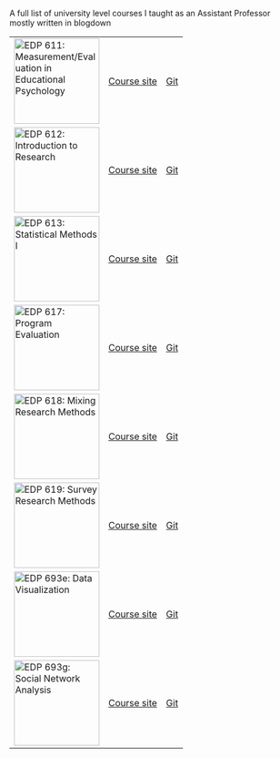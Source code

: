 A full list of university level courses I taught as an Assistant Professor mostly written in blogdown

|       |       |       |
|-------|-------|-------|
| <img src="https://github.com/drabhikroy/Courses/assets/9486864/ba9baaa7-dc3b-476b-8f88-b4bd60fe6986" alt="EDP 611: Measurement/Evaluation in Educational Psychology" width="150">|[Course site](https://edp611.asocialdatascientist.com) | [Git](https://github.com/drabhikroy/Courses/tree/edp611) |
| <img src="https://github.com/drabhikroy/Courses/assets/9486864/d20ba0e2-cb02-4389-b370-ae2d66559377" alt="EDP 612: Introduction to Research" width="150">|[Course site](https://edp612.asocialdatascientist.com) | [Git](https://github.com/drabhikroy/Courses/tree/edp612) |
| <img src="https://github.com/drabhikroy/Courses/assets/9486864/d334c60f-84d1-40c6-a755-cf177d597b2a" alt="EDP 613: Statistical Methods I" width="150">|[Course site](https://edp613.asocialdatascientist.com) | [Git](https://github.com/drabhikroy/Courses/tree/edp613) |
| <img src="https://github.com/drabhikroy/Courses/assets/9486864/d8506511-12a2-4f7c-ac40-7d084c8eab3c" alt="EDP 617: Program Evaluation" width="150">|[Course site](https://edp617.asocialdatascientist.com) | [Git](https://github.com/drabhikroy/Courses/tree/edp617) |
| <img src="https://github.com/drabhikroy/Courses/assets/9486864/1469511b-2666-498a-bff4-5c978e470779" alt="EDP 618: Mixing Research Methods" width="150">|[Course site](https://edp618.asocialdatascientist.com) | [Git](https://github.com/drabhikroy/Courses/tree/edp618) |
| <img src="https://github.com/drabhikroy/Courses/assets/9486864/6c6219ee-9fb5-4874-a61a-99ee0a3b092f" alt="EDP 619: Survey Research Methods" width="150">|[Course site](https://edp619.asocialdatascientist.com) | [Git](https://github.com/drabhikroy/Courses/tree/edp619) |
| <img src="https://github.com/drabhikroy/Courses/assets/9486864/4614f2e3-804f-4c47-bcc5-fbaf19abfc7c" alt="EDP 693e: Data Visualization" width="150">|[Course site](https://edp693e.asocialdatascientist.com) | [Git](https://github.com/drabhikroy/Courses/tree/edp693e) |
| <img src="https://github.com/drabhikroy/Courses/assets/9486864/c3c71a84-74ce-40e8-b33b-f5b74736674f" alt="EDP 693g: Social Network Analysis" width="150">|[Course site](https://edp693g.asocialdatascientist.com) | [Git](https://github.com/drabhikroy/Courses/tree/edp693g) |
